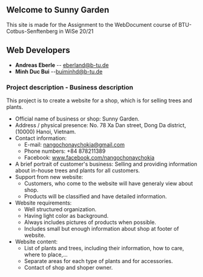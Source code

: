 ## Welcome to Sunny Garden

This site is made for the Assignment to the WebDocument course of BTU-Cotbus-Senftenberg in WiSe 20/21

## Web Developers
* **Andreas Eberle** -- [eberland@b-tu.de](mailto:eberland@b-tu.de)
* **Minh Duc Bui** --[buiminhd@b-tu.de](mailto:buiminhd@b-tu.de)

### Project description - Business description
This project is to create a website for a shop, which is for selling trees and plants.

* Official name of business or shop: Sunny Garden.
* Address / physical presence: No. 78 Xa Dan street, Dong Da district, (10000) Hanoi, Vietnam.
* Contact information:
	+ E-mail: nangochonaychokia@gmail.com
	+ Phone numbers: +84 878211389
	+ Facebook: www.facebook.com/nangochonaychokia
* A brief portrait of customer's business: Selling and providing information about in-house trees and plants for all customers.
* Support from new website:
	+ Customers, who come to the website will have generaly view about shop.
	+ Products will be classified and have detailed information.
* Website requirements:
	+ Well structured organization.
	+ Having light color as background.
	+ Always includes pictures of products when possible.
	+ Includes small but enough information about shop at footer of website.
* Website content:
	+ List of plants and trees, including their information, how to care, where to place,...
	+ Separate areas for each type of plants and for accessories.
	+ Contact of shop and shoper owner.
